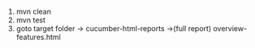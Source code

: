 1. mvn clean
2. mvn test
3. goto target folder ->   cucumber-html-reports ->(full report) overview-features.html
